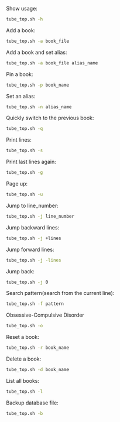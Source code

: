Show usage:
```bash
tube_top.sh -h
```

Add a book:
```bash
tube_top.sh -a book_file
```

Add a book and set alias:
```bash
tube_top.sh -a book_file alias_name
```

Pin a book:
```bash
tube_top.sh -p book_name
```

Set an alias:
```bash
tube_top.sh -n alias_name
```

Quickly switch to the previous book:
```bash
tube_top.sh -q
```

Print lines:
```bash
tube_top.sh -s
```

Print last lines again:
```bash
tube_top.sh -g
```

Page up:
```bash
tube_top.sh -u
```

Jump to line_number:
```bash
tube_top.sh -j line_number
```

Jump backward lines:
```bash
tube_top.sh -j +lines
```

Jump forward lines:
```bash
tube_top.sh -j -lines
```

Jump back:
```bash
tube_top.sh -j 0
```

Search pattern(search from the current line):
```bash
tube_top.sh -f pattern
```

Obsessive-Compulsive Disorder
```bash
tube_top.sh -o
```

Reset a book:
```bash
tube_top.sh -r book_name
```

Delete a book:
```bash
tube_top.sh -d book_name
```

List all books:
```bash
tube_top.sh -l
```

Backup database file:
```bash
tube_top.sh -b
```
